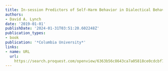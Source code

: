 ```yaml
---
title: In-session Predictors of Self-Harm Behavior in Dialectical Behavior Therapy
authors:
- David A. Lynch
date: '2019-01-01'
publishDate: '2024-01-31T03:51:20.602248Z'
publication_types:
- book
publication: '*Columbia University*'
links:
- name: URL
  url: 
    https://search.proquest.com/openview/6363b56c8643ca7a05818ce0cdcbf750/1?pq-origsite=gscholar&cbl=18750&diss=y
---
```

